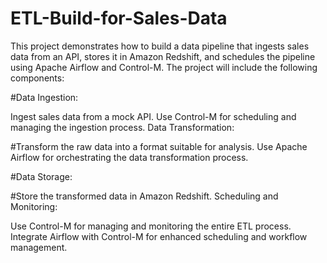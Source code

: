 # ETL-Build-for-Sales-Data
 
This project demonstrates how to build a data pipeline that ingests sales data from an API, stores it in Amazon Redshift, and schedules the pipeline using Apache Airflow and Control-M. The project will include the following components:

#Data Ingestion:

Ingest sales data from a mock API.
Use Control-M for scheduling and managing the ingestion process.
Data Transformation:

#Transform the raw data into a format suitable for analysis.
Use Apache Airflow for orchestrating the data transformation process.

#Data Storage:

#Store the transformed data in Amazon Redshift.
Scheduling and Monitoring:

Use Control-M for managing and monitoring the entire ETL process.
Integrate Airflow with Control-M for enhanced scheduling and workflow management.
